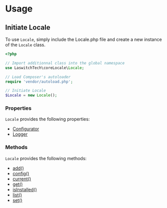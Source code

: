 # Usage
## Initiate Locale
To use `Locale`, simply include the Locale.php file and create a new instance of the `Locale` class.

```php
<?php

// Import additionnal class into the global namespace
use LaswitchTech\coreLocale\Locale;

// Load Composer's autoloader
require 'vendor/autoload.php';

// Initiate Locale
$Locale = new Locale();
```

### Properties
`Locale` provides the following properties:

- [Configurator](https://github.com/LaswitchTech/coreConfigurator)
- [Logger](https://github.com/LaswitchTech/coreLogger)

### Methods
`Locale` provides the following methods:

- [add()](methods/Locale/add.md)
- [config()](methods/Locale/config.md)
- [current()](methods/Locale/current.md)
- [get()](methods/Locale/get.md)
- [isInstalled()](methods/Locale/isInstalled.md)
- [list()](methods/Locale/list.md)
- [set()](methods/Locale/set.md)
